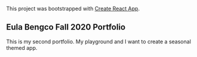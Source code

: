 This project was bootstrapped with [Create React App](https://github.com/facebook/create-react-app).

## Eula Bengco Fall 2020 Portfolio

This is my second portfolio. My playground and I want to create a seasonal themed app.
